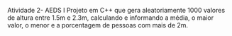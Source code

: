 Atividade 2- AEDS I
Projeto em C++ que gera aleatoriamente 1000 valores de altura entre 1.5m e 2.3m, calculando e informando a média, o maior valor, o menor e a porcentagem de pessoas com mais de 2m.
